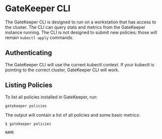# GateKeeper CLI

The GateKeeper CLI is designed to run on a workstation that has access to the cluster. The CLI can query stats and metrics from the GateKeeper instance running. The CLI is not designed to submit new policies; those will remain `kubectl apply` commands.

## Authenticating

The GateKeeper CLI will use the current kubectl context. If your kubectl is pointing to the correct cluster, GateKeeper CLI will work.

## Listing Policies

To list all policies installed in GateKeeper, run:

```shell
gatekeeper policies
```

The output will contain a list of all policies and some basic metrics:

```shell
$ gatekeeper policies

NAME
```

